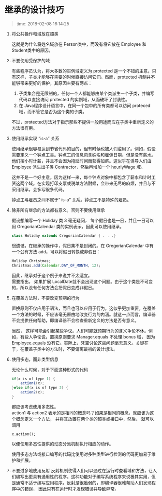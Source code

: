 # 继承的设计技巧
>time: 2018-02-08 16:14:25

1. 将公共操作和域放在超类

    这就是为什么将姓名域放在 Person类中，而没有将它放在 Employee 和 Student类中的原因。

1. 不要使用受保护的域

    有些程序员认为，将大多数的实例域定义为 protected 是一个不错的主意，只有这样，子类才能够在需要的时候直接访问它们。然而，protected 机制并不能够带来更好的保护，其原因主要有两点：

    1. 子类集合是无限制的，任何一个人都能够由某个类派生一个子类，并编写代码以直接访问 protected 的实例域，从而破坏了封装性。
    1. 在 Java程序设计语言中，在同一个包中的所有类都可以访问 proteced 域，而不管它是否为这个类的子类。

    不过，protected方法对于指示那些不提供一般用途而应在子类中重新定义的方法很有用。
1. 使用继承实现 “is-a” 关系

    使用继承很容易达到节省代码的目的，但有时候也被人们滥用了。例如，假设需要定义一个钟点工类。钟点工的信息包含姓名和雇佣日期，但是没有薪水。他们按小时计薪，并且不会因为拖延时间而获得加薪。这似乎在诱导人们由 Employee 派生出子类 Contractor，然后再增加一个 hourlyWage 域。

    这并不是一个好主意。因为这样一来，每个钟点对象中都包含了薪水和计时工资这两个域。在实现打印支票或税单方法耐候，会带来无尽的麻烦，并且与不采用继承，会多写很多代码。
    
    钟点工与雇员之间不属于“ is-a” 关系。钟点工不是特殊的雇员。
1. 除非所有继承的方法都有意义，否则不要使用继承

    假设想编写一个 Holiday 类 3 毫无疑问， 每个假日也是一日，并且一日可以用 GregorianCalendar 类的实例表示，因此可以使用继承。  
    ```java
    class Holiday extends CregorianCalendar { . . .}
    ```  
    很遗憾，在继承的操作中，假日集不是封闭的。在 GregorianCalendar 中有一个公有方法 add，可以将假日转换成非假日：
    ```java
    Holiday Christmas;
    Christmas.add(Calendar.DAY_OF_MONTH, 12);
    ```
    因此，继承对于这个例子来说并不太适宜。  
    需要指出， 如果扩展 LocalDate就不会出现这个问题。由于这个类是不可变的，所以没有任何方法会把假日变成非假日。

1. 在覆盖方法时，不要改变预期的行为

    置换原则不仅应用于语法，而且也可以应用于行为，这似乎更加重要。在覆盖一个方法的时候，不应该毫无原由地改变行为的内涵。就这一点而言，编译器不会提供任何帮助，即编译器不会检查重新定义的方法是否有意义。

    当然， 这样可能会引起某些争议。人们可能就预期行为的含义争论不休。例如，有些人争论说，置换原则要求 Manager.equals 不处理 bonus 域， 因为 Employee.equals 没有它。实际上，凭空讨论这些问题毫无意义。关键在于，在覆盖子类中的方法时，不要偏离最初的设计想法。

1. 使用多态，而非类型信息

    无论什么时候，对于下面这种形式的代码
    ```java
    if(x is of type 1) {
        action1(x);
    }else if(x is of type 2) {
        action2(x);
    }
    ```
    都应该考虑使用多态性。  
    action1 与 action2 表示的是相同的概念吗？如果是相同的概念，就应该为这个概念定义一个方法， 并将其放置在两个类的超类或接口中，然后， 就可以调用
    ```
    x.action();
    ```
    以便使用多态性提供的动态分派机制执行相应的动作。

    使用多态方法或接口编写的代码比使用对多种类型进行检测的代码更加易于维护和扩展。

1. 不要过多地使用反射
    反射机制使得人们可以通过在运行时查看域和方法，让人们编写出更具有通用性的程序。这种功能对于编写系统程序来说极其实用，但是通常不适于编写应用程序。反射是很脆弱的，即编译器很难帮助人们发现程序中的错误， 因此只有在运行时才发现错误并导致异常。

